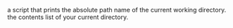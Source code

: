 a script that prints the absolute path name of the current working directory.
the contents list of your current directory.
